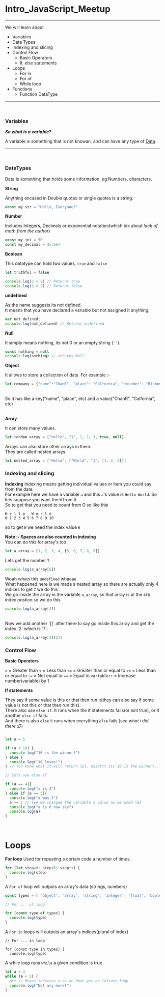 # Intro_JavaScript_Meetup

---
We will learn about
* Variables
* Data Types
* Indexing and slicing
* Control Flow
  - Basic Operators
  - If, else statements
* Loops
  - For in
  - For of
  - While loop
* Functions
  - Function DataType
---

<br>

### Variables

***So what is a variable?***

A variable is something that is not knowan, and can have any type of <u>Data</u>.

---
<br>

### DataTypes

Data is something that holds some information. eg Numbers, characters.

**String**

Anything encased in Double quotes or single quotes is a string.
```js
const my_str = "Hello, Everyone!"
```

**Number**

Includes Integers, Decimals or exponential notation(which idk about *lack of math from the author*)
```js
const my_int = 50
const my_decimal = 45.564
```

**Boolean**

This datatype can hold two values, `true` and `false`

```js
let truthful = false

console.log(3 < 5) // Returns true
console.log(3 > 5) // Returns false
```

**undefined**

As the name suggests its not defined. <br>
It means that you have declared a variable but not assigned it anything.

```js
var not_defined;
console.log(not_defined) // Returns undefined
```

**Null**

It simply means nothing, its not 0 or an empty string (`''`).

```js
const nothing = null
console.log(nothing) // returns Null
```

**Object**

It allows to store a collection of data. For example :-
```js
let company = {"name":"ChanR", "place": "Calfornia", "founder": "Rishov", "Website": null};
```
<br>
So it has like a key("name", "place", etc) and a value("ChanR", "Calfornia", etc)
<br> 
<br>

**Array**

It can store many values.

```js
let random_array = ["Hello", "1", 1, 2, 3, true, null]
```

Arrays can also store other arrays in them. <br>
They are called nested arrays. <br>

```js
let nested_array = ["Hello", ["World", "1", [1, 2, 3]]]
```

### Indexing and slicing

**Indexing**
Indexing means getting individual values or item you could say from the data.
<br>
For example here we have a variable `a` and this `a`'s value is `Hello World`. So lets suppose you want the `W` from it.
<br>
So to get that you need to count from O so like this
<br>
```
H e l l o   W o r l d
0 1 2 3 4 5 6 7 8 9 10
```

so to get `W` we need the index value `6`

**Note :- Spaces are also counted in indexing**
<br>
You can do this for array's too
<br>
```js
let a_array = [1, 2, 3, 4, [5, 6, 7, 8, 9]]
```
Lets get the number `7`
```js
console.log(a_array[6])
```
Woah whats this `undefined` whaaaa
<br>
What happened here is we made a nested array so there are actually only 4 indices to get `7` we do this
<br>
We go inside the array in the variable `a_array`, so that array is at the `4th` index postion so we do this
<br>
```js
console.log(a_array[4])
```
<br>
Now we add another `[]` after there to say go inside this array and get the index `2` which is `7`.

```js
console.log(a_array[4][2])
```

### Control Flow

**Basic Operators**

`>` = Greater than
`<` = Less than
`<=` = Greater than or equal to
`>=` = Less than or equal to
`!=` = Not equal to
`==` = Equal to
`variable++` = Increase number(variable) by 1

**If statements**

They say if some value is this or that then run it(they can also say if some value is not this or that then run this).
<br>
There also use `else if`. It runs when the if statements fails(or isnt true), or if another `else if` fails.
<br>
And there is also `else` it runs when everything `else` fails (*see what i did there ;D*)

```js

let a = 5

if (a < 10) {
  console.log("10 is the winner!")
} else {
  console.log("10 loses!")
} // You know what it will return lol. psssttt its 10 is the winner!...

// Lets use else if

if (a == 4){
  console.log("a is 4")
} else if (a == 5){
  console.log("a was 5")
  a += 1 // see we changed the variable's value as we used let
  console.log("a is 6 now see")
  console.log(a)
}
```
<br>

# Loops

**For loop**
Used for repeating a certain code a number of times.

```js
for (let step=0; step<5; step++) {
  console.log(step)
}
```

A `For of` loop will outputs an array's data (strings, numbers)

```js
const types = [ 'object', 'array', 'string', 'integer', 'float', 'boolean' ]

// For ... of loop

for (const type of types) {
  console.log(type)
}
```

A `For in` loops will outputs an array's indices(plural of index)

```
// For ... in loop

for (const type in types) {
  console.log(type)
```

A while loop runs `while` a given condition is true

```js
let a = 4
while (a < 5) {
  a++ // Means increase a so we dont get an infinte loop
  console.log("Not any more!")
}
```
